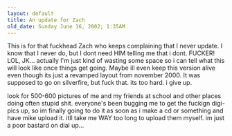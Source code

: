 ```yaml
---
layout: default
title: An update for Zach
old_date: Sunday June 16, 2002; 1:35AM
---
```


This is for that fuckhead Zach who keeps complaining that I never update. I
know that I never do, but I dont need HIM telling me that i dont. FUCKER! LOL,
JK... actually I'm just kind of wasting some space so i can tell what this
will look like once things get going. Maybe ill even keep this version alive
even though its just a revamped layout from november 2000. It was supposed to
go on silverfire, but fuck that. its too hard. i give up.

look for 500-600 pictures of me and my friends at school and other places
doing often stupid shit. everyone's been bugging me to get the fuckign
digi-pics up, so im finally going to do it as soon as i make a cd or something
and have mike upload it. itll take me WAY too long to upload them myself. im
just a poor bastard on dial up...
